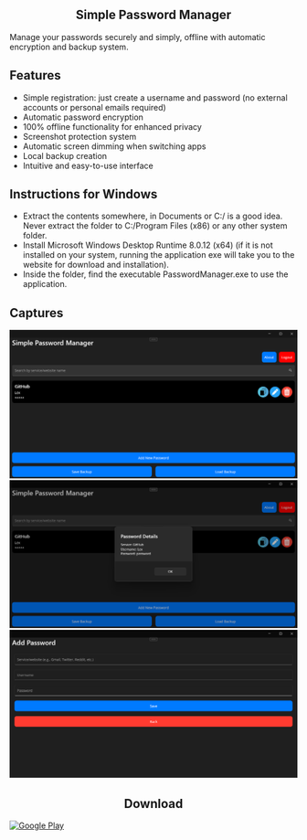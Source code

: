 <h2 align="center">Simple Password Manager</h2>
<p align="left">

Manage your passwords securely and simply, offline with automatic encryption and backup system.

## Features

- Simple registration: just create a username and password (no external accounts or personal emails required)
- Automatic password encryption
- 100% offline functionality for enhanced privacy
- Screenshot protection system
- Automatic screen dimming when switching apps
- Local backup creation
- Intuitive and easy-to-use interface

## Instructions for Windows

- Extract the contents somewhere, in Documents or C:/ is a good idea. Never extract the folder to C:/Program Files (x86) or any other system folder.
- Install Microsoft Windows Desktop Runtime 8.0.12 (x64) (if it is not installed on your system, running the application exe will take you to the website for download and installation).
- Inside the folder, find the executable PasswordManager.exe to use the application.

## Captures

<img src="./PasswordManager/Captures/1.png">
<img src="./PasswordManager/Captures/2.png">
<img src="./PasswordManager/Captures/3.png">

<h2 align="center">Download</h2>
<p align="left">

[![Google Play](https://upload.wikimedia.org/wikipedia/commons/7/78/Google_Play_Store_badge_EN.svg)](https://play.google.com/store/apps/details?id=com.lextrack.passwordmanager)
